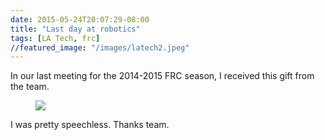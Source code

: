 ```yaml
---
date: 2015-05-24T20:07:29-08:00
title: "Last day at robotics"
tags: [LA Tech, frc]
//featured_image: "/images/latech2.jpeg"
---
```


In our last meeting for the 2014-2015 FRC season, I received this gift from the team.

<figure>
	<a href="/images/award.jpg"><img src="/images/award.jpg"></a>
</figure>

I was pretty speechless. Thanks team.
